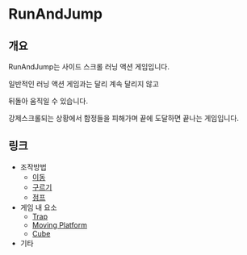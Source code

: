 # RunAndJump

## 개요
RunAndJump는 사이드 스크롤 러닝 액션 게임입니다.

일반적인 러닝 액션 게임과는 달리 계속 달리지 않고

뒤돌아 움직일 수 있습니다.

강제스크롤되는 상황에서 함정들을 피해가며 끝에 도달하면 끝나는 게임입니다.

## 링크
- 조작방법
  - [이동](https://www.naver.com)
  - [구르기](https://www.naver.com)
  - [점프](https://www.naver.com)
- 게임 내 요소
  - [Trap](https://www.naver.com)
  - [Moving Platform](https://www.naver.com)
  - [Cube](https://www.naver.com)
- 기타
